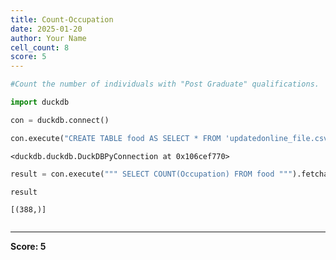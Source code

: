 ```yaml
---
title: Count-Occupation
date: 2025-01-20
author: Your Name
cell_count: 8
score: 5
---
```


```python
#Count the number of individuals with "Post Graduate" qualifications.

```


```python
import duckdb
```


```python
con = duckdb.connect()
```


```python
con.execute("CREATE TABLE food AS SELECT * FROM 'updatedonline_file.csv'")
```




    <duckdb.duckdb.DuckDBPyConnection at 0x106cef770>




```python
result = con.execute(""" SELECT COUNT(Occupation) FROM food """).fetchall()
```


```python
result
```




    [(388,)]




```python

```


---
**Score: 5**

